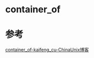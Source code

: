 # container_of







# 参考

[container_of-kaifeng_cu-ChinaUnix博客](http://blog.chinaunix.net/uid-20774803-id-3001415.html)
